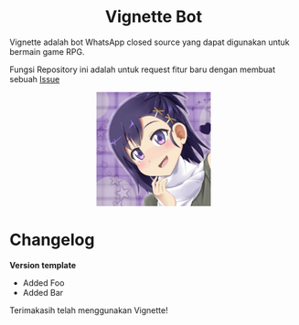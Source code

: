 <div align="center">
    <h1>Vignette Bot</h1>
</div>

Vignette adalah bot WhatsApp closed source yang dapat digunakan untuk bermain game RPG.

Fungsi Repository ini adalah untuk request fitur baru dengan membuat sebuah [Issue]("https://github.com/BbayuGt/Vignette-bot-todo/issues")

<div align="center">
    <img src="../images/vignette.jpg" alt="Foto Vignette" width="200">
</div>

# Changelog

**Version template**
* Added Foo
* Added Bar

Terimakasih telah menggunakan Vignette!
